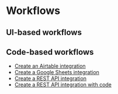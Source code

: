 # Workflows

## UI-based workflows

## Code-based workflows

- [Create an Airtable integration](airtable.md)
- [Create a Google Sheets integration](google-sheets.md)
- [Create a REST API integration](rest-api.md)
- [Create a REST API integration with code](rest-api-with-code.md)
